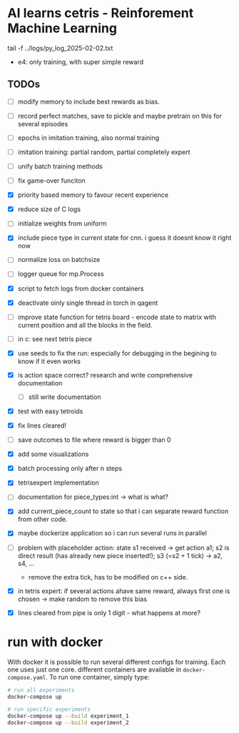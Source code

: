 # AI learns cetris - Reinforement Machine Learning
tail -f ../logs/py_log_2025-02-02.txt


- e4: only training, with super simple reward

## TODOs

- [ ] modify memory to include best rewards as bias. 

- [ ] record perfect matches, save to pickle and maybe pretrain on this for several episodes
- [ ] epochs in imitation training, also normal training
- [ ]  imitation training: partial random, partial completely expert
- [ ] unify batch training methods
- [ ] fix game-over funciton

- [x] priority based memory to favour recent experience
- [x] reduce size of C  logs
- [ ] initialize weights from uniform
- [x] include piece type in current state for cnn. i guess it doesnt know it right now
- [ ] normalize loss on batchsize
- [ ] logger queue for mp.Process
- [x] script to fetch logs from docker containers
- [x] deactivate oinly single thread in torch in qagent
- [ ] improve state function for tetris board - encode state to matrix with current position and all the blocks in the field. 
- [ ] in c: see next tetris piece
- [x] use seeds to fix the run: especially for debugging in the begining to know if it even works


- [x] is action space correct? research and write comprehensive documentation
    - [ ] still write documentation
- [x] test with easy tetroids
- [x] fix lines cleared!
- [ ] save outcomes to file where reward is bigger than 0
- [x] add some visualizations
- [x] batch processing only after n steps
- [x] tetrisexpert implementation


- [ ] documentation for piece_types:int  -> what is what?
- [x] add current_piece_count to state so that i can separate reward function from other code. 
- [x] maybe dockerize application so i can run several runs in parallel

- [ ] problem with placeholder action: state s1 received -> get action a1; s2 is direct result (has already new piece inserted!); s3 (=s2 + 1 tick) -> a2, s4, ...
    - remove the extra tick, has to be modified on c++ side. 


- [x] in tetris expert: if several actions ahave same reward, always first one is chosen -> make random to remove this bias
- [x] lines cleared from pipe is only 1 digit - what happens at more?


# run with docker
With docker it is possible to run several different configs for training. Each one uses just one core. 
different containers are available in `docker-compose.yaml`. 
To run one container, simply type: 

```bash
# run all experiments
docker-compose up

# run specific experiments
docker-compose up --build experiment_1
docker-compose up --build experiment_2

```